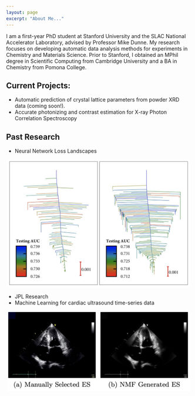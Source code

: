 ```yaml
---
layout: page
excerpt: "About Me..."
---
```


I am a first-year PhD student at Stanford University and the SLAC National Accelerator Laboratory, advised by Professor Mike Dunne. My research focuses on developing automatic data analysis methods for experiments in Chemistry and Materials Science. Prior to Stanford, I obtained an MPhil degree in Scientific Computing from Cambridge University and a BA in Chemistry from Pomona College. 

## Current Projects:

- Automatic prediction of crystal lattice parameters from powder XRD data (coming soon!). 
- Accurate photonizing and contrast estimation for X-ray Photon Correlation Spectroscopy 

## Past Research 

- Neural Network Loss Landscapes 
<p align="center"">
  <img src="images/disconnectivityGraphs.png" width="500"/>
</p>

- JPL Research 
- Machine Learning for cardiac ultrasound time-series data 

<p align="center"">
  <img src="images/CardiacUltrasound.png" width="500"/>
</p>




